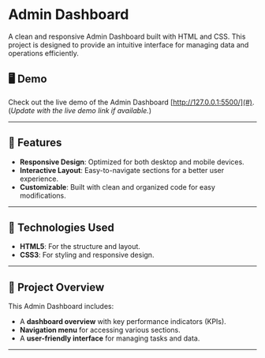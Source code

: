 # Admin Dashboard

A clean and responsive Admin Dashboard built with HTML and CSS. This project is designed to provide an intuitive interface for managing data and operations efficiently.

## 🖥️ Demo

Check out the live demo of the Admin Dashboard [http://127.0.0.1:5500/](#).  
(*Update with the live demo link if available.*)

---

## 📂 Features

- **Responsive Design**: Optimized for both desktop and mobile devices.  
- **Interactive Layout**: Easy-to-navigate sections for a better user experience.  
- **Customizable**: Built with clean and organized code for easy modifications.  

---

## 🚀 Technologies Used

- **HTML5**: For the structure and layout.  
- **CSS3**: For styling and responsive design.

---

## 📄 Project Overview

This Admin Dashboard includes:  
- A **dashboard overview** with key performance indicators (KPIs).  
- **Navigation menu** for accessing various sections.  
- A **user-friendly interface** for managing tasks and data.  

---


